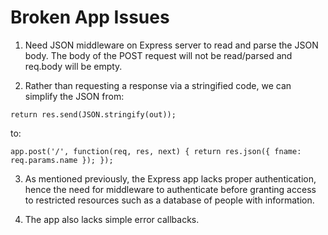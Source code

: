 # Broken App Issues

1. Need JSON middleware on Express server to read and parse the JSON body. The body of the POST request will not be read/parsed and req.body will be empty.

2. Rather than requesting a response via a stringified code, we can simplify the JSON from:

`return res.send(JSON.stringify(out));`

to:

`app.post('/', function(req, res, next) {
    return res.json({ fname: req.params.name });
});`

3. As mentioned previously, the Express app lacks proper authentication, hence the need for middleware to authenticate before granting access to restricted resources such as a database of people with information.

4. The app also lacks simple error callbacks.
